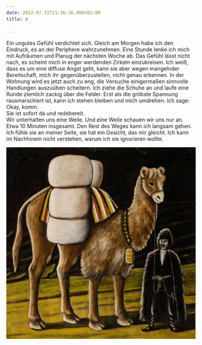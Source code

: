 ```yaml
---
date: 2022-07-31T21:36:36.000+02:00
title: A

---
```

Ein ungutes Gefühl verdichtet sich. Gleich am Morgen habe ich den Eindruck, es an der Periphere wahrzunehmen. Eine Stunde lenke ich mich mit Aufräumen und Planug der nächsten Woche ab. Das Gefühl lässt nicht nach, es scheint mich in enger werdenden Zirkeln einzukreisen. Ich weiß, dass es um eine diffuse Angst geht, kann sie aber wegen mangelnder Bereitschaft, mich ihr gegenüberzustellen, nicht genau erkennen. In der Wohnung wird es jetzt auch zu eng, die Versuche einigermaßen sinnvolle Handlungen auszuüben scheitern. Ich ziehe die Schuhe an und laufe eine Runde ziemlich zackig über die Felder. Erst als die gröbste Spannung rausmarschiert ist, kann ich stehen bleiben und mich umdrehen. Ich sage: Okay, komm.  
Sie ist sofort da und redebereit.  
Wir unterhalten uns eine Weile. Und eine Weile schauen wir uns nur an. Etwa 10 Minuten insgesamt. Den Rest des Weges kann ich langsam gehen. Ich fühle sie an meiner Seite, sie hat ein Gesicht, das mir gleicht. Ich kann im Nachhinein nicht verstehen, warum ich sie ignorieren wollte.

![](/uploads/kamel.jpg)